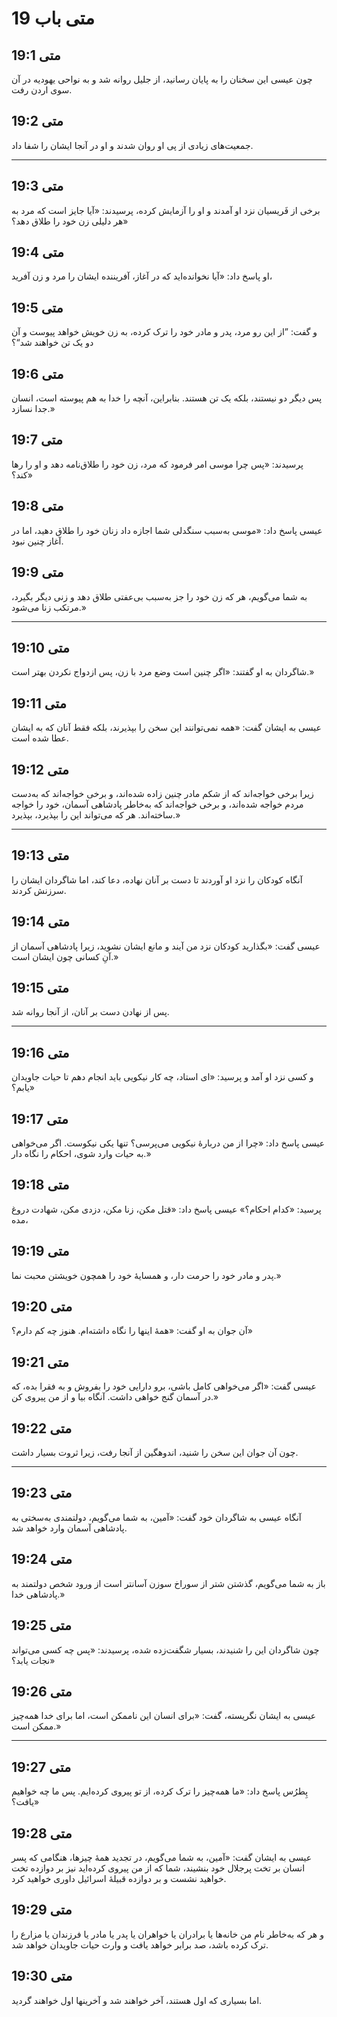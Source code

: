 # متی باب 19

## متی 19:1

چون عیسی این سخنان را به پایان رسانید، از جلیل روانه شد و به نواحی یهودیه در آن سوی اردن رفت.

## متی 19:2

جمعیت‌های زیادی از پی او روان شدند و او در آنجا ایشان را شفا داد.

---

## متی 19:3

برخی از فَریسیان نزد او آمدند و او را آزمایش کرده، پرسیدند: «آیا جایز است که مرد به هر دلیلی زن خود را طلاق دهد؟»

## متی 19:4

او پاسخ داد: «آیا نخوانده‌اید که در آغاز، آفریننده ایشان را مرد و زن آفرید،

## متی 19:5

و گفت: ”از این رو مرد، پدر و مادر خود را ترک کرده، به زن خویش خواهد پیوست و آن دو یک تن خواهند شد“؟

## متی 19:6

پس دیگر دو نیستند، بلکه یک تن هستند. بنابراین، آنچه را خدا به هم پیوسته است، انسان جدا نسازد.»

## متی 19:7

پرسیدند: «پس چرا موسی امر فرمود که مرد، زن خود را طلاق‌نامه دهد و او را رها کند؟»

## متی 19:8

عیسی پاسخ داد: «موسی به‌سبب سنگدلی شما اجازه داد زنان خود را طلاق دهید، اما در آغاز چنین نبود.

## متی 19:9

به شما می‌گویم، هر که زن خود را جز به‌سبب بی‌عفتی طلاق دهد و زنی دیگر بگیرد، مرتکب زنا می‌شود.»

---

## متی 19:10

شاگردان به او گفتند: «اگر چنین است وضع مرد با زن، پس ازدواج نکردن بهتر است.»

## متی 19:11

عیسی به ایشان گفت: «همه نمی‌توانند این سخن را بپذیرند، بلکه فقط آنان که به ایشان عطا شده است.

## متی 19:12

زیرا برخی خواجه‌اند که از شکم مادر چنین زاده شده‌اند، و برخی خواجه‌اند که به‌دست مردم خواجه شده‌اند، و برخی خواجه‌اند که به‌خاطر پادشاهی آسمان، خود را خواجه ساخته‌اند. هر که می‌تواند این را بپذیرد، بپذیرد.»

---

## متی 19:13

آنگاه کودکان را نزد او آوردند تا دست بر آنان نهاده، دعا کند، اما شاگردان ایشان را سرزنش کردند.

## متی 19:14

عیسی گفت: «بگذارید کودکان نزد من آیند و مانع ایشان نشوید، زیرا پادشاهی آسمان از آنِ کسانی چون ایشان است.»

## متی 19:15

پس از نهادن دست بر آنان، از آنجا روانه شد.

---

## متی 19:16

و کسی نزد او آمد و پرسید: «ای استاد، چه کار نیکویی باید انجام دهم تا حیات جاویدان یابم؟»

## متی 19:17

عیسی پاسخ داد: «چرا از من دربارۀ نیکویی می‌پرسی؟ تنها یکی نیکوست. اگر می‌خواهی به حیات وارد شوی، احکام را نگاه دار.»

## متی 19:18

پرسید: «کدام احکام؟» عیسی پاسخ داد: «قتل مکن، زنا مکن، دزدی مکن، شهادت دروغ مده،

## متی 19:19

پدر و مادر خود را حرمت دار، و همسایۀ خود را همچون خویشتن محبت نما.»

## متی 19:20

آن جوان به او گفت: «همۀ اینها را نگاه داشته‌ام. هنوز چه کم دارم؟»

## متی 19:21

عیسی گفت: «اگر می‌خواهی کامل باشی، برو دارایی خود را بفروش و به فقرا بده، که در آسمان گنج خواهی داشت. آنگاه بیا و از من پیروی کن.»

## متی 19:22

چون آن جوان این سخن را شنید، اندوهگین از آنجا رفت، زیرا ثروت بسیار داشت.

---

## متی 19:23

آنگاه عیسی به شاگردان خود گفت: «آمین، به شما می‌گویم، دولتمندی به‌سختی به پادشاهی آسمان وارد خواهد شد.

## متی 19:24

باز به شما می‌گویم، گذشتن شتر از سوراخ سوزن آسانتر است از ورود شخص دولتمند به پادشاهی خدا.»

## متی 19:25

چون شاگردان این را شنیدند، بسیار شگفت‌زده شده، پرسیدند: «پس چه کسی می‌تواند نجات یابد؟»

## متی 19:26

عیسی به ایشان نگریسته، گفت: «برای انسان این ناممکن است، اما برای خدا همه‌چیز ممکن است.»

---

## متی 19:27

پِطرُس پاسخ داد: «ما همه‌چیز را ترک کرده، از تو پیروی کرده‌ایم. پس ما چه خواهیم یافت؟»

## متی 19:28

عیسی به ایشان گفت: «آمین، به شما می‌گویم، در تجدید همۀ چیزها، هنگامی که پسر انسان بر تخت پرجلال خود بنشیند، شما که از من پیروی کرده‌اید نیز بر دوازده تخت خواهید نشست و بر دوازده قبیلۀ اسرائیل داوری خواهید کرد.

## متی 19:29

و هر که به‌خاطر نام من خانه‌ها یا برادران یا خواهران یا پدر یا مادر یا فرزندان یا مزارع را ترک کرده باشد، صد برابر خواهد یافت و وارث حیات جاویدان خواهد شد.

## متی 19:30

اما بسیاری که اول هستند، آخر خواهند شد و آخرینها اول خواهند گردید.
